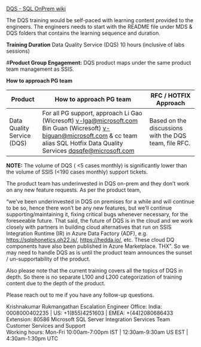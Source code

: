[DQS - SQL OnPrem wiki](https://microsoft.sharepoint.com/teams/bidpwiki/Pages1/Data%20Quality%20Services.aspx)

The DQS training would be self-paced with learning content provided to the engineers. The engineers needs to start with the README file under MDS & DQS folders that contains the learning sequence and duration.

**Training Duration**
Data Quality Service (DQS)
10 hours (inclusive of labs sessions)

 
#**Product Group Engagement:**
DQS product maps under the same product team management as SSIS.

**How to approach PG team**

| Product |How to approach PG team  | RFC / HOTFIX Approach |
|--|--|--|
| Data Quality Service (DQS) | For all PG support, approach Li Gao (Wicresoft) <v-lga@microsoft.com> Bin Guan (Wicresoft) <v-biguan@microsoft.com> & cc team alias SQL Hotfix Data Quality Services <dqsqfe@microsoft.com> | <Very Rare> Based on the discussions with the DQS team, file RFC. |


**NOTE:** The volume of DQS ( <5 cases monthly) is significantly lower than the volume of SSIS (<190 cases monthly) support tickets.

The product team has underinvested in DQS on-prem and they don’t work on any new feature requests. As per the product team,

“we’ve been underinvested in DQS on premises for a while and will continue to be so, hence there won’t be any new features, but we’ll continue supporting/maintaining it, fixing critical bugs whenever necessary, for the foreseeable future.  That said, the future of DQS is in the cloud and we work closely with partners in building cloud alternatives that run on SSIS Integration Runtime (IR) in Azure Data Factory (ADF), e.g. https://sqlphonetics.oh22.is/, https://hedda.io/, etc.  These cloud DQ components have also been published in Azure Marketplace.  THX”.  So we may need to handle DQS as is until the product team announces the sunset / un-supportability of the product.

 
Also please note that the current training covers all the topics of DQS in depth. So there is no separate L100 and L200 categorization of training content due to the depth of the product.

Please reach out to me if you have any follow-up questions.


Krishnakumar Rukmangathan
Escalation Engineer                                                          Office: India: 0008000402235 | US: +1(855)4251603 | EMEA: +(44)2080686433  Extension: 80586
Microsoft SQL Server Integration Services Team                
Customer Services and Support                                          
Working hours: Mon-Fri 10:00am-7:00pm IST | 12:30am-9:30am US EST | 4:30am-1:30pm UTC